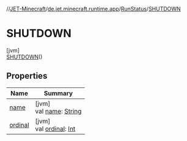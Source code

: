 //[JET-Minecraft](../../../../index.md)/[de.jet.minecraft.runtime.app](../../index.md)/[RunStatus](../index.md)/[SHUTDOWN](index.md)

# SHUTDOWN

[jvm]\
[SHUTDOWN](index.md)()

## Properties

| Name | Summary |
|---|---|
| [name](../../../de.jet.minecraft.tool.input/-keyboard/-type/-a-n-y/index.md#-372974862%2FProperties%2F-726029290) | [jvm]<br>val [name](../../../de.jet.minecraft.tool.input/-keyboard/-type/-a-n-y/index.md#-372974862%2FProperties%2F-726029290): [String](https://kotlinlang.org/api/latest/jvm/stdlib/kotlin/-string/index.html) |
| [ordinal](../../../de.jet.minecraft.tool.input/-keyboard/-type/-a-n-y/index.md#-739389684%2FProperties%2F-726029290) | [jvm]<br>val [ordinal](../../../de.jet.minecraft.tool.input/-keyboard/-type/-a-n-y/index.md#-739389684%2FProperties%2F-726029290): [Int](https://kotlinlang.org/api/latest/jvm/stdlib/kotlin/-int/index.html) |

